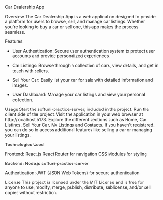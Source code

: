 Car Dealership App

Overview
The Car Dealership App is a web application designed to provide a platform
for users to browse, sell, and manage car listings. Whether you're looking
to buy a car or sell one, this app makes the process seamless.

Features

- User Authentication: Secure user authentication system to protect user accounts and provide personalized experiences.

- Car Listings: Browse through a collection of cars, view details, and get in touch with sellers.

- Sell Your Car: Easily list your car for sale with detailed information and images.

- User Dashboard: Manage your car listings and view your personal collection.

Usage
Start the softuni-practice-server, included in the project.
Run the client side of the project.
Visit the application in your web browser at http://localhost:5173.
Explore the different sections such as Home, Car Listings, Sell Your Car, My Listings and Contacts.
If you haven't registered, you can do so to access additional features like selling a car or managing your listings.

Technologies Used

Frontend:
React.js
React Router for navigation
CSS Modules for styling

Backend:
Node.js
softuni-practice-server

Authentication:
JWT (JSON Web Tokens) for secure authentication

License
This project is licensed under the MIT License and is free for anyone to use, modify, merge,
publish, distribute, sublicense, and/or sell copies without restriction.
